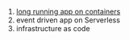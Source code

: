 1. [long running app on containers](./container/README.md)
1. event driven app on Serverless
1. infrastructure as code
